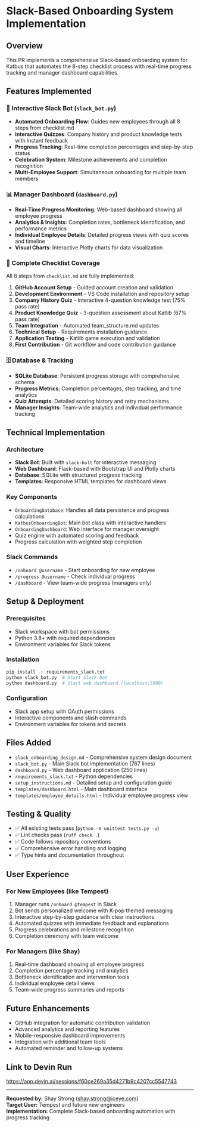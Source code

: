 # Slack-Based Onboarding System Implementation

## Overview
This PR implements a comprehensive Slack-based onboarding system for Katbus that automates the 8-step checklist process with real-time progress tracking and manager dashboard capabilities.

## Features Implemented

### 🤖 Interactive Slack Bot (`slack_bot.py`)
- **Automated Onboarding Flow**: Guides new employees through all 8 steps from checklist.md
- **Interactive Quizzes**: Company history and product knowledge tests with instant feedback
- **Progress Tracking**: Real-time completion percentages and step-by-step status
- **Celebration System**: Milestone achievements and completion recognition
- **Multi-Employee Support**: Simultaneous onboarding for multiple team members

### 📊 Manager Dashboard (`dashboard.py`)
- **Real-Time Progress Monitoring**: Web-based dashboard showing all employee progress
- **Analytics & Insights**: Completion rates, bottleneck identification, and performance metrics
- **Individual Employee Details**: Detailed progress views with quiz scores and timeline
- **Visual Charts**: Interactive Plotly charts for data visualization

### 🎯 Complete Checklist Coverage
All 8 steps from `checklist.md` are fully implemented:
1. **GitHub Account Setup** - Guided account creation and validation
2. **Development Environment** - VS Code installation and repository setup
3. **Company History Quiz** - Interactive 4-question knowledge test (75% pass rate)
4. **Product Knowledge Quiz** - 3-question assessment about Katlib (67% pass rate)
5. **Team Integration** - Automated team_structure.md updates
6. **Technical Setup** - Requirements installation guidance
7. **Application Testing** - Katlib game execution and validation
8. **First Contribution** - Git workflow and code contribution guidance

### 🗄️ Database & Tracking
- **SQLite Database**: Persistent progress storage with comprehensive schema
- **Progress Metrics**: Completion percentages, step tracking, and time analytics
- **Quiz Attempts**: Detailed scoring history and retry mechanisms
- **Manager Insights**: Team-wide analytics and individual performance tracking

## Technical Implementation

### Architecture
- **Slack Bot**: Built with `slack-bolt` for interactive messaging
- **Web Dashboard**: Flask-based with Bootstrap UI and Plotly charts
- **Database**: SQLite with structured progress tracking
- **Templates**: Responsive HTML templates for dashboard views

### Key Components
- `OnboardingDatabase`: Handles all data persistence and progress calculations
- `KatbusOnboardingBot`: Main bot class with interactive handlers
- `OnboardingDashboard`: Web interface for manager oversight
- Quiz engine with automated scoring and feedback
- Progress calculation with weighted step completion

### Slack Commands
- `/onboard @username` - Start onboarding for new employee
- `/progress @username` - Check individual progress
- `/dashboard` - View team-wide progress (managers only)

## Setup & Deployment

### Prerequisites
- Slack workspace with bot permissions
- Python 3.8+ with required dependencies
- Environment variables for Slack tokens

### Installation
```bash
pip install -r requirements_slack.txt
python slack_bot.py  # Start Slack bot
python dashboard.py  # Start web dashboard (localhost:5000)
```

### Configuration
- Slack app setup with OAuth permissions
- Interactive components and slash commands
- Environment variables for tokens and secrets

## Files Added
- `slack_onboarding_design.md` - Comprehensive system design document
- `slack_bot.py` - Main Slack bot implementation (767 lines)
- `dashboard.py` - Web dashboard application (250 lines)
- `requirements_slack.txt` - Python dependencies
- `setup_instructions.md` - Detailed setup and configuration guide
- `templates/dashboard.html` - Main dashboard interface
- `templates/employee_details.html` - Individual employee progress view

## Testing & Quality
- ✅ All existing tests pass (`python -m unittest tests.py -v`)
- ✅ Lint checks pass (`ruff check .`)
- ✅ Code follows repository conventions
- ✅ Comprehensive error handling and logging
- ✅ Type hints and documentation throughout

## User Experience

### For New Employees (like Tempest)
1. Manager runs `/onboard @tempest` in Slack
2. Bot sends personalized welcome with K-pop themed messaging
3. Interactive step-by-step guidance with clear instructions
4. Automated quizzes with immediate feedback and explanations
5. Progress celebrations and milestone recognition
6. Completion ceremony with team welcome

### For Managers (like Shay)
1. Real-time dashboard showing all employee progress
2. Completion percentage tracking and analytics
3. Bottleneck identification and intervention tools
4. Individual employee detail views
5. Team-wide progress summaries and reports

## Future Enhancements
- GitHub integration for automatic contribution validation
- Advanced analytics and reporting features
- Mobile-responsive dashboard improvements
- Integration with additional team tools
- Automated reminder and follow-up systems

## Link to Devin Run
https://app.devin.ai/sessions/f60ce269a35d4271b9c4207cc5547743

---

**Requested by:** Shay Strong (shay.strong@iceye.com)  
**Target User:** Tempest and future new engineers  
**Implementation:** Complete Slack-based onboarding automation with progress tracking
